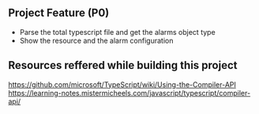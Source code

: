 ## Project Feature (P0)
- Parse the total typescript file and get the alarms object type
- Show the resource and the alarm configuration

## Resources reffered while building this project
https://github.com/microsoft/TypeScript/wiki/Using-the-Compiler-API
https://learning-notes.mistermicheels.com/javascript/typescript/compiler-api/
